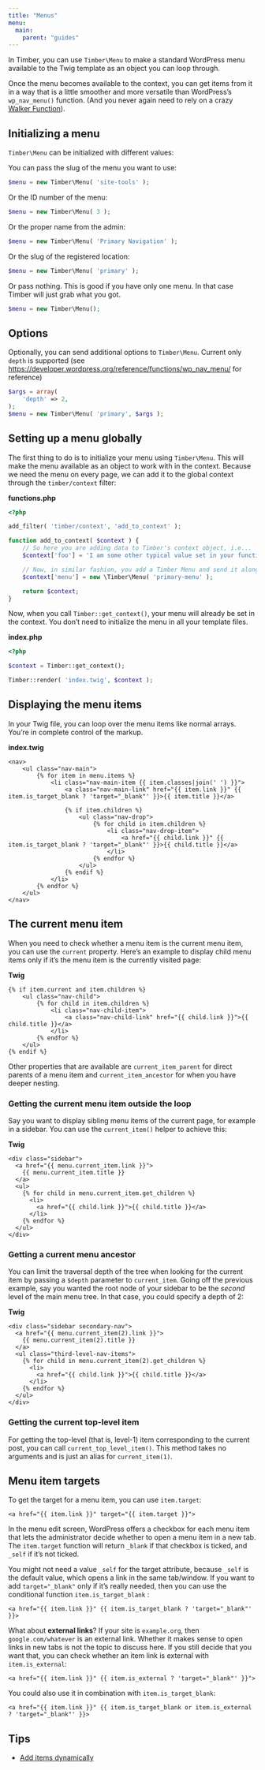 ```yaml
---
title: "Menus"
menu:
  main:
    parent: "guides"
---
```


In Timber, you can use `Timber\Menu` to make a standard WordPress menu available to the Twig template as an object you can loop through.

Once the menu becomes available to the context, you can get items from it in a way that is a little smoother and more versatile than WordPress’s `wp_nav_menu()` function. (And you never again need to rely on a crazy [Walker Function](https://codex.wordpress.org/Class_Reference/Walker)).

## Initializing a menu

`Timber\Menu` can be initialized with different values:

You can pass the slug of the menu you want to use:

```php
$menu = new Timber\Menu( 'site-tools' );
```

Or the ID number of the menu:

```php
$menu = new Timber\Menu( 3 );
```

Or the proper name from the admin:

```php
$menu = new Timber\Menu( 'Primary Navigation' );
```

Or the slug of the registered location:

```php
$menu = new Timber\Menu( 'primary' );
```

Or pass nothing. This is good if you have only one menu. In that case Timber will just grab what you got.

```php
$menu = new Timber\Menu();
```

## Options

Optionally, you can send additional options to `Timber\Menu`. Current only `depth` is supported (see https://developer.wordpress.org/reference/functions/wp_nav_menu/ for reference)

```php
$args = array(
    'depth' => 2,
);
$menu = new Timber\Menu( 'primary', $args );
```

## Setting up a menu globally

The first thing to do is to initialize your menu using `Timber\Menu`. This will make the menu available as an object to work with in the context. Because we need the menu on every page, we can add it to the global context through the `timber/context` filter:

**functions.php**

```php
<?php

add_filter( 'timber/context', 'add_to_context' );

function add_to_context( $context ) {
    // So here you are adding data to Timber's context object, i.e...
    $context['foo'] = 'I am some other typical value set in your functions.php file, unrelated to the menu';

    // Now, in similar fashion, you add a Timber Menu and send it along to the context.
    $context['menu'] = new \Timber\Menu( 'primary-menu' );

    return $context;
}
```

Now, when you call `Timber::get_context()`, your menu will already be set in the context. You don’t need to initialize the menu in all your template files.

**index.php**

```php
<?php

$context = Timber::get_context();

Timber::render( 'index.twig', $context );
```

## Displaying the menu items

In your Twig file, you can loop over the menu items like normal arrays. You’re in complete control of the markup.

**index.twig**

```twig
<nav>
    <ul class="nav-main">
        {% for item in menu.items %}
            <li class="nav-main-item {{ item.classes|join(' ') }}">
                <a class="nav-main-link" href="{{ item.link }}" {{ item.is_target_blank ? 'target="_blank"' }}>{{ item.title }}</a>

                {% if item.children %}
                    <ul class="nav-drop">
                        {% for child in item.children %}
                            <li class="nav-drop-item">
                                <a href="{{ child.link }}" {{ item.is_target_blank ? 'target="_blank"' }}>{{ child.title }}</a>
                            </li>
                        {% endfor %}
                    </ul>
                {% endif %}
            </li>
        {% endfor %}
    </ul>
</nav>
```

## The current menu item

When you need to check whether a menu item is the current menu item, you can use the `current` property.
Here’s an example to display child menu items only if it’s the menu item is the currently visited page:

**Twig**

```twig
{% if item.current and item.children %}
    <ul class="nav-child">
        {% for child in item.children %}
            <li class="nav-child-item">
                <a class="nav-child-link" href="{{ child.link }}">{{ child.title }}</a>
            </li>
        {% endfor %}
    </ul>
{% endif %}
```

Other properties that are available are `current_item_parent` for direct parents of a menu item and `current_item_ancestor` for when you have deeper nesting.

### Getting the current menu item outside the loop

Say you want to display sibling menu items of the current page, for example in
a sidebar. You can use the `current_item()` helper to achieve this:

**Twig**

```twig
<div class="sidebar">
  <a href="{{ menu.current_item.link }}">
    {{ menu.current_item.title }}
  </a>
  <ul>
    {% for child in menu.current_item.get_children %}
      <li>
        <a href="{{ child.link }}">{{ child.title }}</a>
      </li>
    {% endfor %}
  </ul>
</div>
```

### Getting a current menu ancestor

You can limit the traversal depth of the tree when looking for the current
item by passing a `$depth` parameter to `current_item`.
Going off the previous example, say you wanted the root node of your sidebar
to be the _second_ level of the main menu tree. In that case, you could
specify a depth of 2:

**Twig**

```twig
<div class="sidebar secondary-nav">
  <a href="{{ menu.current_item(2).link }}">
    {{ menu.current_item(2).title }}
  </a>
  <ul class="third-level-nav-items">
    {% for child in menu.current_item(2).get_children %}
      <li>
        <a href="{{ child.link }}">{{ child.title }}</a>
      </li>
    {% endfor %}
  </ul>
</div>
```

### Getting the current top-level item

For getting the top-level (that is, level-1) item corresponding to the
current post, you can call `current_top_level_item()`. This method
takes no arguments and is just an alias for `current_item(1)`.

## Menu item targets

To get the target for a menu item, you can use `item.target`:

```twig
<a href="{{ item.link }}" target="{{ item.target }}">
```

In the menu edit screen, WordPress offers a checkbox for each menu item that lets the administrator decide whether to open a menu item in a new tab. The `item.target` function will return `_blank` if that checkbox is ticked, and `_self` if it’s not ticked.

You might not need a value `_self` for the target attribute, because `_self` is the default value, which opens a link in the same tab/window. If you want to add `target="_blank"` only if it’s really needed, then you can use the conditional function `item.is_target_blank` :

```twig
<a href="{{ item.link }}" {{ item.is_target_blank ? 'target="_blank"' }}>
```

What about **external links**? If your site is `example.org`, then `google.com/whatever` is an external link. Whether it makes sense to open links in new tabs is not the topic to discuss here. If you still decide that you want that, you can check whether an item link is external with `item.is_external`:

```twig
<a href="{{ item.link }}" {{ item.is_external ? 'target="_blank"' }}">
```

You could also use it in combination with `item.is_target_blank`:

```twig
<a href="{{ item.link }}" {{ item.is_target_blank or item.is_external ? 'target="_blank"' }}>
```

## Tips

- [Add items dynamically](https://github.com/jarednova/timber/issues/200)
